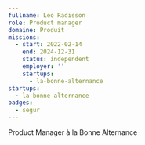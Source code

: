 ```yaml
---
fullname: Leo Radisson
role: Product manager
domaine: Produit
missions:
  - start: 2022-02-14
    end: 2024-12-31
    status: independent
    employer: ''
    startups:
      - la-bonne-alternance
startups:
  - la-bonne-alternance
badges:
  - segur
---
```

Product Manager à la Bonne Alternance